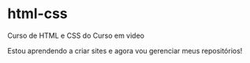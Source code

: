 # html-css
Curso de HTML e CSS do Curso em video

Estou aprendendo a criar sites e agora vou gerenciar meus repositórios!
